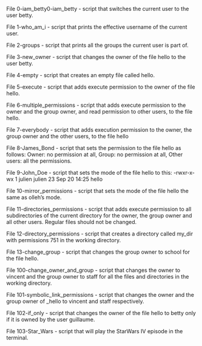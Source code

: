File 0-iam_betty0-iam_betty - script that switches the current user to the user betty.

File 1-who_am_i - script that prints the effective username of the current user.

File 2-groups - script that prints all the groups the current user is part of.

File 3-new_owner - script that changes the owner of the file hello to the user betty.

File 4-empty - script that creates an empty file called hello.

File 5-execute - script that adds execute permission to the owner of the file hello.

File 6-multiple_permissions - script that adds execute permission to the owner and the group owner, and read permission to other users, to the file hello.

File 7-everybody - script that adds execution permission to the owner, the group owner and the other users, to the file hello

File 8-James_Bond - script that sets the permission to the file hello as follows: Owner: no permission at all, Group: no permission at all, Other users: all the permissions.

File 9-John_Doe - script that sets the mode of the file hello to this: -rwxr-x-wx 1 julien julien 23 Sep 20 14:25 hello

File 10-mirror_permissions - script that sets the mode of the file hello the same as olleh’s mode.

File 11-directories_permissions - script that adds execute permission to all subdirectories of the current directory for the owner, the group owner and all other users. Regular files should not be changed.

File 12-directory_permissions - script that creates a directory called my_dir with permissions 751 in the working directory.

File 13-change_group - script that changes the group owner to school for the file hello.

File 100-change_owner_and_group - script that changes the owner to vincent and the group owner to staff for all the files and directories in the working directory.

File 101-symbolic_link_permissions - script that changes the owner and the group owner of _hello to vincent and staff respectively.

File 102-if_only - script that changes the owner of the file hello to betty only if it is owned by the user guillaume.

File 103-Star_Wars - script that will play the StarWars IV episode in the terminal.
